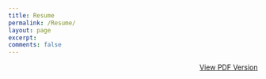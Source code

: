 ```yaml
---
title: Resume
permalink: /Resume/
layout: page
excerpt: 
comments: false
---
```

<div style="text-align: right;" id="journey"><a href="/pdf/#Resume">View PDF Version</a></div>
